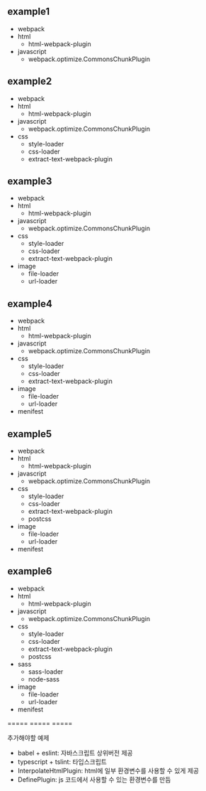 ## example1
- webpack
- html
  - html-webpack-plugin
- javascript
  - webpack.optimize.CommonsChunkPlugin

## example2
- webpack
- html
  - html-webpack-plugin
- javascript
  - webpack.optimize.CommonsChunkPlugin
- css
  - style-loader
  - css-loader
  - extract-text-webpack-plugin

## example3
- webpack
- html
  - html-webpack-plugin
- javascript
  - webpack.optimize.CommonsChunkPlugin
- css
  - style-loader
  - css-loader
  - extract-text-webpack-plugin
- image
  - file-loader
  - url-loader

## example4
- webpack
- html
  - html-webpack-plugin
- javascript
  - webpack.optimize.CommonsChunkPlugin
- css
  - style-loader
  - css-loader
  - extract-text-webpack-plugin
- image
  - file-loader
  - url-loader
- menifest

## example5
- webpack
- html
  - html-webpack-plugin
- javascript
  - webpack.optimize.CommonsChunkPlugin
- css
  - style-loader
  - css-loader
  - extract-text-webpack-plugin
  - postcss
- image
  - file-loader
  - url-loader
- menifest

## example6
- webpack
- html
  - html-webpack-plugin
- javascript
  - webpack.optimize.CommonsChunkPlugin
- css
  - style-loader
  - css-loader
  - extract-text-webpack-plugin
  - postcss
- sass
  - sass-loader
  - node-sass
- image
  - file-loader
  - url-loader
- menifest


===== ===== =====

추가해야할 예제
- babel + eslint: 자바스크립트 상위버전 제공
- typescript + tslint: 타입스크립트
- InterpolateHtmlPlugin: html에 일부 환경변수를 사용할 수 있게 제공
- DefinePlugin: js 코드에서 사용할 수 있는 환경변수를 만듬